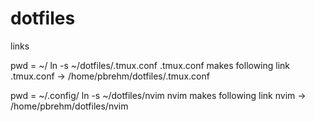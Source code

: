 # dotfiles
links

pwd = ~/
ln -s ~/dotfiles/.tmux.conf .tmux.conf
makes following link
.tmux.conf -> /home/pbrehm/dotfiles/.tmux.conf

pwd = ~/.config/
ln -s ~/dotfiles/nvim nvim
makes following link
nvim -> /home/pbrehm/dotfiles/nvim

